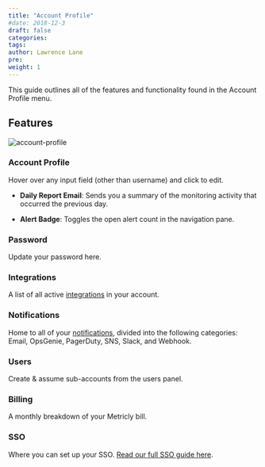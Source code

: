 ```yaml
---
title: "Account Profile"
#date: 2018-12-3
draft: false
categories:
tags:
author: Lawrence Lane
pre:
weight: 1
---
```


This guide outlines all of the features and functionality found in the Account Profile menu.

## Features

![account-profile](/images/account-profile/account-profile.png)

### Account Profile
Hover over any input field (other than username) and click to edit.

- **Daily Report Email**: Sends you a summary of the monitoring activity that occurred the previous day.

- **Alert Badge**: Toggles the open alert count in the navigation pane.

### Password
Update your password here.

### Integrations
A list of all active [integrations][1] in your account.

### Notifications
Home to all of your [notifications][2], divided into the following categories: Email, OpsGenie, PagerDuty, SNS, Slack, and Webhook.

### Users
Create & assume sub-accounts from the users panel.

### Billing
A monthly breakdown of your Metricly bill.

### SSO
Where you can set up your SSO. [Read our full SSO guide here][3].

[1]: /integrations/
[2]: /alerts-notifications/notifications/
[3]: /integrations/sso/

